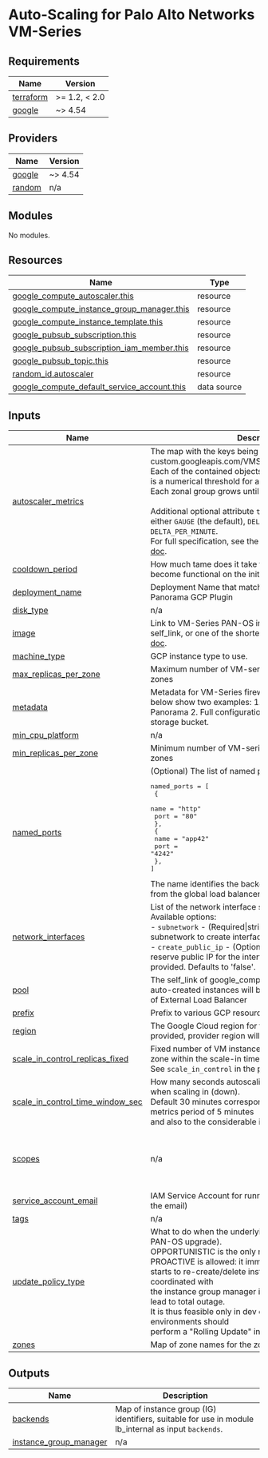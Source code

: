 # Auto-Scaling for Palo Alto Networks VM-Series

<!-- BEGINNING OF PRE-COMMIT-TERRAFORM DOCS HOOK -->
## Requirements

| Name | Version |
|------|---------|
| <a name="requirement_terraform"></a> [terraform](#requirement\_terraform) | >= 1.2, < 2.0 |
| <a name="requirement_google"></a> [google](#requirement\_google) | ~> 4.54 |

## Providers

| Name | Version |
|------|---------|
| <a name="provider_google"></a> [google](#provider\_google) | ~> 4.54 |
| <a name="provider_random"></a> [random](#provider\_random) | n/a |

## Modules

No modules.

## Resources

| Name | Type |
|------|------|
| [google_compute_autoscaler.this](https://registry.terraform.io/providers/hashicorp/google/latest/docs/resources/compute_autoscaler) | resource |
| [google_compute_instance_group_manager.this](https://registry.terraform.io/providers/hashicorp/google/latest/docs/resources/compute_instance_group_manager) | resource |
| [google_compute_instance_template.this](https://registry.terraform.io/providers/hashicorp/google/latest/docs/resources/compute_instance_template) | resource |
| [google_pubsub_subscription.this](https://registry.terraform.io/providers/hashicorp/google/latest/docs/resources/pubsub_subscription) | resource |
| [google_pubsub_subscription_iam_member.this](https://registry.terraform.io/providers/hashicorp/google/latest/docs/resources/pubsub_subscription_iam_member) | resource |
| [google_pubsub_topic.this](https://registry.terraform.io/providers/hashicorp/google/latest/docs/resources/pubsub_topic) | resource |
| [random_id.autoscaler](https://registry.terraform.io/providers/hashicorp/random/latest/docs/resources/id) | resource |
| [google_compute_default_service_account.this](https://registry.terraform.io/providers/hashicorp/google/latest/docs/data-sources/compute_default_service_account) | data source |

## Inputs

| Name | Description | Type | Default | Required |
|------|-------------|------|---------|:--------:|
| <a name="input_autoscaler_metrics"></a> [autoscaler\_metrics](#input\_autoscaler\_metrics) | The map with the keys being metrics identifiers (e.g. custom.googleapis.com/VMSeries/panSessionUtilization).<br>Each of the contained objects has attribute `target` which is a numerical threshold for a scale-out or a scale-in.<br>Each zonal group grows until it satisfies all the targets.<br><br>Additional optional attribute `type` defines the metric as either `GAUGE` (the default), `DELTA_PER_SECOND`, or `DELTA_PER_MINUTE`.<br>For full specification, see the `metric` inside the [provider doc](https://registry.terraform.io/providers/hashicorp/google/latest/docs/resources/compute_autoscaler). | `map` | <pre>{<br>  "custom.googleapis.com/VMSeries/panSessionThroughputKbps": {<br>    "target": 700000<br>  },<br>  "custom.googleapis.com/VMSeries/panSessionUtilization": {<br>    "target": 70<br>  }<br>}</pre> | no |
| <a name="input_cooldown_period"></a> [cooldown\_period](#input\_cooldown\_period) | How much tame does it take for a spawned PA-VM to become functional on the initialization boot | `number` | `480` | no |
| <a name="input_deployment_name"></a> [deployment\_name](#input\_deployment\_name) | Deployment Name that matches what is specified in Panorama GCP Plugin | `string` | n/a | yes |
| <a name="input_disk_type"></a> [disk\_type](#input\_disk\_type) | n/a | `string` | `"pd-ssd"` | no |
| <a name="input_image"></a> [image](#input\_image) | Link to VM-Series PAN-OS image. Can be either a full self\_link, or one of the shortened forms per the [provider doc](https://registry.terraform.io/providers/hashicorp/google/latest/docs/resources/compute_instance#image). | `string` | `"https://www.googleapis.com/compute/v1/projects/paloaltonetworksgcp-public/global/images/vmseries-byol-912"` | no |
| <a name="input_machine_type"></a> [machine\_type](#input\_machine\_type) | GCP instance type to use. | `string` | `"n1-standard-4"` | no |
| <a name="input_max_replicas_per_zone"></a> [max\_replicas\_per\_zone](#input\_max\_replicas\_per\_zone) | Maximum number of VM-series instances per *each* of the zones | `number` | `1` | no |
| <a name="input_metadata"></a> [metadata](#input\_metadata) | Metadata for VM-Series firewall.  Commented examples below show two examples: 1. partial bootstrap to Panorama 2. Full configuration bootstrap from Google storage bucket. | `map(string)` | `{}` | no |
| <a name="input_min_cpu_platform"></a> [min\_cpu\_platform](#input\_min\_cpu\_platform) | n/a | `string` | `"Intel Broadwell"` | no |
| <a name="input_min_replicas_per_zone"></a> [min\_replicas\_per\_zone](#input\_min\_replicas\_per\_zone) | Minimum number of VM-series instances per *each* of the zones | `number` | `1` | no |
| <a name="input_named_ports"></a> [named\_ports](#input\_named\_ports) | (Optional) The list of named ports:<pre>named_ports = [<br>  {<br>    name = "http"<br>    port = "80"<br>  },<br>  {<br>    name = "app42"<br>    port = "4242"<br>  },<br>]</pre>The name identifies the backend port to receive the traffic from the global load balancers. | `list` | `[]` | no |
| <a name="input_network_interfaces"></a> [network\_interfaces](#input\_network\_interfaces) | List of the network interface specifications.<br>Available options:<br>- `subnetwork`             - (Required\|string) Self-link of a subnetwork to create interface in.<br>- `create_public_ip`       - (Optional\|boolean) Whether to reserve public IP for the interface. Ignored if `public_ip` is provided. Defaults to 'false'. | `list(any)` | n/a | yes |
| <a name="input_pool"></a> [pool](#input\_pool) | The self\_link of google\_compute\_target\_pool where the auto-created instances will be placed for healtchecking of External Load Balancer | `string` | `null` | no |
| <a name="input_prefix"></a> [prefix](#input\_prefix) | Prefix to various GCP resource names | `string` | n/a | yes |
| <a name="input_region"></a> [region](#input\_region) | The Google Cloud region for the resources.  If null is provided, provider region will be used. | `string` | `null` | no |
| <a name="input_scale_in_control_replicas_fixed"></a> [scale\_in\_control\_replicas\_fixed](#input\_scale\_in\_control\_replicas\_fixed) | Fixed number of VM instances that can be killed in each zone within the scale-in time window.<br>See `scale_in_control` in the [provider doc](https://registry.terraform.io/providers/hashicorp/google/latest/docs/resources/compute_autoscaler). | `number` | `1` | no |
| <a name="input_scale_in_control_time_window_sec"></a> [scale\_in\_control\_time\_window\_sec](#input\_scale\_in\_control\_time\_window\_sec) | How many seconds autoscaling should look into the past when scaling in (down).<br>Default 30 minutes corresponds to the default custom metrics period of 5 minutes<br>and also to the considerable init time of a fresh instance. | `number` | `1800` | no |
| <a name="input_scopes"></a> [scopes](#input\_scopes) | n/a | `list(string)` | <pre>[<br>  "https://www.googleapis.com/auth/compute.readonly",<br>  "https://www.googleapis.com/auth/cloud.useraccounts.readonly",<br>  "https://www.googleapis.com/auth/devstorage.read_only",<br>  "https://www.googleapis.com/auth/logging.write",<br>  "https://www.googleapis.com/auth/monitoring.write"<br>]</pre> | no |
| <a name="input_service_account_email"></a> [service\_account\_email](#input\_service\_account\_email) | IAM Service Account for running firewall instance (just the email) | `string` | `null` | no |
| <a name="input_tags"></a> [tags](#input\_tags) | n/a | `list(string)` | `[]` | no |
| <a name="input_update_policy_type"></a> [update\_policy\_type](#input\_update\_policy\_type) | What to do when the underlying template changes (e.g. PAN-OS upgrade).<br>OPPORTUNISTIC is the only recommended value. Also PROACTIVE is allowed: it immediately<br>starts to re-create/delete instances and since this is not coordinated with<br>the instance group manager in other zone, it can easily lead to total outage.<br>It is thus feasible only in dev environments. Real environments should<br>perform a "Rolling Update" in GCP web interface. | `string` | `"OPPORTUNISTIC"` | no |
| <a name="input_zones"></a> [zones](#input\_zones) | Map of zone names for the zonal IGMs | `map(string)` | `{}` | no |

## Outputs

| Name | Description |
|------|-------------|
| <a name="output_backends"></a> [backends](#output\_backends) | Map of instance group (IG) identifiers, suitable for use in module lb\_internal as input `backends`. |
| <a name="output_instance_group_manager"></a> [instance\_group\_manager](#output\_instance\_group\_manager) | n/a |
<!-- END OF PRE-COMMIT-TERRAFORM DOCS HOOK -->
